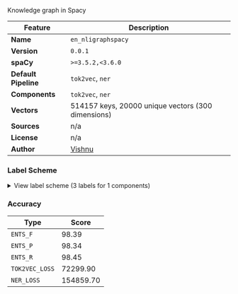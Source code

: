 Knowledge graph in Spacy

| Feature | Description |
| --- | --- |
| **Name** | `en_nligraphspacy` |
| **Version** | `0.0.1` |
| **spaCy** | `>=3.5.2,<3.6.0` |
| **Default Pipeline** | `tok2vec`, `ner` |
| **Components** | `tok2vec`, `ner` |
| **Vectors** | 514157 keys, 20000 unique vectors (300 dimensions) |
| **Sources** | n/a |
| **License** | n/a |
| **Author** | [Vishnu](https://github.com/Vishnunkumar/nligraphspacy) |

### Label Scheme

<details>

<summary>View label scheme (3 labels for 1 components)</summary>

| Component | Labels |
| --- | --- |
| **`ner`** | `EDGE`, `SOURCE-NODE`, `TARGET-NODE` |

</details>

### Accuracy

| Type | Score |
| --- | --- |
| `ENTS_F` | 98.39 |
| `ENTS_P` | 98.34 |
| `ENTS_R` | 98.45 |
| `TOK2VEC_LOSS` | 72299.90 |
| `NER_LOSS` | 154859.70 |
